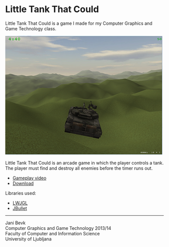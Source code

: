 Little Tank That Could
======================

Little Tank That Could is a game I made for my Computer Graphics and Game Technology class.

![Screenshot](/screen.png)

Little Tank That Could is an arcade game in which the player controls a tank. The player must find and destroy all enemies before the timer runs out.

+ [Gameplay video](http://www.youtube.com/watch?v=b9BjdQYTVa8)
+ [Download](https://bitbucket.org/zero-slo/little-tank-that-could/downloads/Little%20Tank%20That%20Could%20v1.0.1%20Redist.zip)

Libraries used:   
+ [LWJGL](http://lwjgl.org/)
+ [JBullet](http://jbullet.advel.cz/)

***
Jani Bevk   
Computer Graphics and Game Technology 2013/14   
Faculty of Computer and Information Science   
University of Ljubljana   